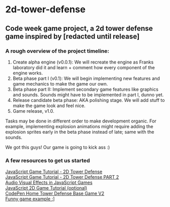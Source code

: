 # 2d-tower-defense

<h2>Code week game project, a 2d tower defense game inspired by [redacted until release]</h2>

<h3>A rough overview of the project timeline:</h3>

1. Create alpha engine (v0.0.1): We will recreate the engine as Franks laboratory did it and learn + comment how every component of the engine works.
2. Beta phase part I (v0.1): We will begin implementing new features and game mechanics to make the game our own.
3. Beta phase part II: Implement secondary game features like graphics and sounds. Sounds might have to be implemented in part I, dunno yet.
4. Release candidate beta phase: AKA polishing stage. We will add stuff to make the game look and feel nice.
5. Game release, v1.0.

Tasks may be done in different order to make development organic. For example, implementing explosion animations might require adding the explosion sprites early in the beta phase instead of late; same with the sounds.

We got this guys! Our game is going to kick ass :)

<h3>A few resources to get us started</h3>

<a href="https://www.youtube.com/watch?v=QxYg8-mhhhs"> JavaScript Game Tutorial - 2D Tower Defense</a><br>
<a href="https://www.youtube.com/watch?v=mpvNwYmTMJ4"> JavaScript Game Tutorial - 2D Tower Defense PART 2</a><br>
<a href="https://www.youtube.com/watch?v=Eg_zUEy_lDE&list=PLYElE_rzEw_sowQGjRdvwh9eAEt62d_Eu"> Audio Visual Effects in JavaScript Games</a><br>
<a href="https://www.youtube.com/watch?v=jl29qI62XPg"> JavaScript 2D Game Tutorial (optional)</a><br>
<a href="https://codepen.io/franksLaboratory/pen/OJbJxJJ?editors=0110"> CodePen Home Tower Defense Base Game V2</a><br>
<a href="https://idakroniczaja.github.io/Game/"> Funny game example :]</a><br>
